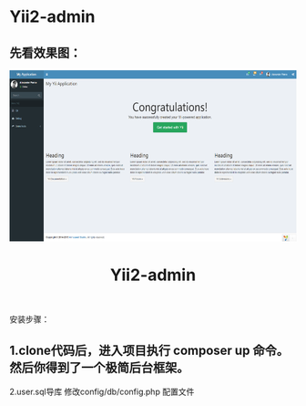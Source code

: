 Yii2-admin
===============================
先看效果图：
-------------------
<p align="center">
    <a href="#">
        <img src="https://github.com/tanghang55/yii2-admin/blob/master/yiiadmin.jpg?raw=true"
         height="300px">
    </a>
    <h1 align="center">Yii2-admin</h1>
    <br>
</p>

安装步骤：

1.clone代码后，进入项目执行 composer up 命令。
然后你得到了一个极简后台框架。
---
2.user.sql导库 修改config/db/config.php 配置文件